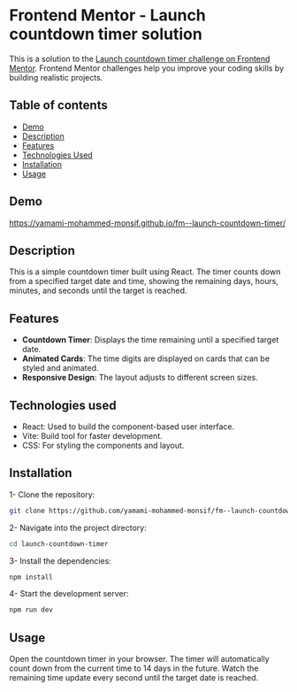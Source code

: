 # Frontend Mentor - Launch countdown timer solution

This is a solution to the [Launch countdown timer challenge on Frontend Mentor](https://www.frontendmentor.io/challenges/launch-countdown-timer-N0XkGfyz-). Frontend Mentor challenges help you improve your coding skills by building realistic projects.

## Table of contents

- [Demo](#demo)
- [Description](#description)
- [Features](#features)
- [Technologies Used](#technologies-used)
- [Installation](#installation)
- [Usage](#usage)

## Demo

https://yamami-mohammed-monsif.github.io/fm--launch-countdown-timer/

## Description

This is a simple countdown timer built using React. The timer counts down from a specified target date and time, showing the remaining days, hours, minutes, and seconds until the target is reached.

## Features

- **Countdown Timer**: Displays the time remaining until a specified target date.
- **Animated Cards**: The time digits are displayed on cards that can be styled and animated.
- **Responsive Design**: The layout adjusts to different screen sizes.

## Technologies used

- React: Used to build the component-based user interface.
- Vite: Build tool for faster development.
- CSS: For styling the components and layout.

## Installation

1- Clone the repository:

```bash
git clone https://github.com/yamami-mohammed-monsif/fm--launch-countdown-timer.git
```

2- Navigate into the project directory:

```bash
cd launch-countdown-timer
```

3- Install the dependencies:

```bash
npm install
```

4- Start the development server:

```bash
npm run dev
```

## Usage

Open the countdown timer in your browser.
The timer will automatically count down from the current time to 14 days in the future.
Watch the remaining time update every second until the target date is reached.
